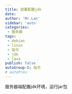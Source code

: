 ```yaml
--- 
title: 部署配置jdk
date: 
author: 'Mr.Lan'
sidebar: 'auto'
categories: 
 - 服务器
tags: 
 - debian
 - linux
 - 指令
 - jdk
 - java
publish: false
autoGroup-1: 指令
# autoPrev: 
---
```


服务器端配置jdk环境，运行jar包
<!-- more -->